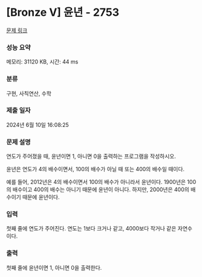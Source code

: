 # [Bronze V] 윤년 - 2753 

[문제 링크](https://www.acmicpc.net/problem/2753) 

### 성능 요약

메모리: 31120 KB, 시간: 44 ms

### 분류

구현, 사칙연산, 수학

### 제출 일자

2024년 6월 10일 16:08:25

### 문제 설명

<p>연도가 주어졌을 때, 윤년이면 1, 아니면 0을 출력하는 프로그램을 작성하시오.</p>

<p>윤년은 연도가 4의 배수이면서, 100의 배수가 아닐 때 또는 400의 배수일 때이다.</p>

<p>예를 들어, 2012년은 4의 배수이면서 100의 배수가 아니라서 윤년이다. 1900년은 100의 배수이고 400의 배수는 아니기 때문에 윤년이 아니다. 하지만, 2000년은 400의 배수이기 때문에 윤년이다.</p>

### 입력 

 <p>첫째 줄에 연도가 주어진다. 연도는 1보다 크거나 같고, 4000보다 작거나 같은 자연수이다.</p>

### 출력 

 <p>첫째 줄에 윤년이면 1, 아니면 0을 출력한다.</p>

